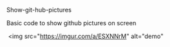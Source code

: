 Show-git-hub-pictures

Basic code to show github pictures on screen

<img> <img src="https://imgur.com/a/ESXNNrM" alt="demo"

